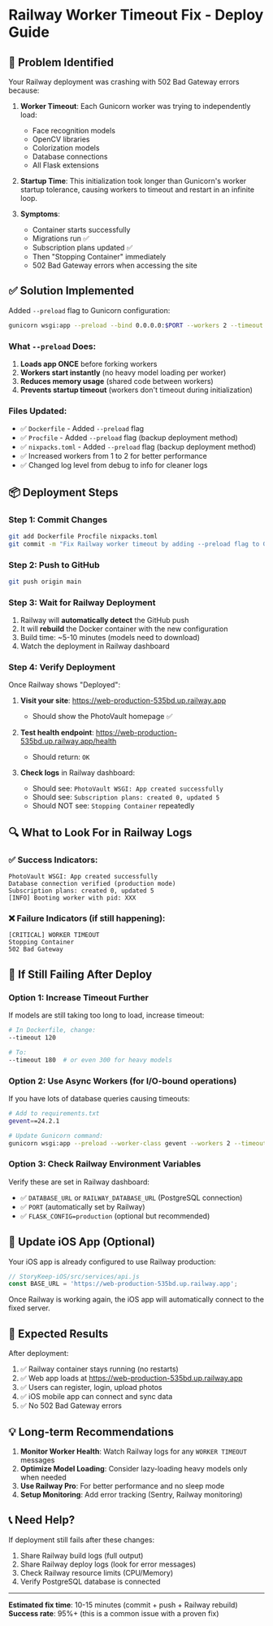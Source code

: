 # Railway Worker Timeout Fix - Deploy Guide

## 🐛 Problem Identified

Your Railway deployment was crashing with 502 Bad Gateway errors because:

1. **Worker Timeout**: Each Gunicorn worker was trying to independently load:
   - Face recognition models
   - OpenCV libraries
   - Colorization models
   - Database connections
   - All Flask extensions

2. **Startup Time**: This initialization took longer than Gunicorn's worker startup tolerance, causing workers to timeout and restart in an infinite loop.

3. **Symptoms**:
   - Container starts successfully
   - Migrations run ✅
   - Subscription plans updated ✅
   - Then "Stopping Container" immediately
   - 502 Bad Gateway errors when accessing the site

## ✅ Solution Implemented

Added `--preload` flag to Gunicorn configuration:

```bash
gunicorn wsgi:app --preload --bind 0.0.0.0:$PORT --workers 2 --timeout 120
```

### What `--preload` Does:

1. **Loads app ONCE** before forking workers
2. **Workers start instantly** (no heavy model loading per worker)
3. **Reduces memory usage** (shared code between workers)
4. **Prevents startup timeout** (workers don't timeout during initialization)

### Files Updated:

- ✅ `Dockerfile` - Added `--preload` flag
- ✅ `Procfile` - Added `--preload` flag (backup deployment method)
- ✅ `nixpacks.toml` - Added `--preload` flag (backup deployment method)
- ✅ Increased workers from 1 to 2 for better performance
- ✅ Changed log level from debug to info for cleaner logs

## 📦 Deployment Steps

### Step 1: Commit Changes

```bash
git add Dockerfile Procfile nixpacks.toml
git commit -m "Fix Railway worker timeout by adding --preload flag to Gunicorn"
```

### Step 2: Push to GitHub

```bash
git push origin main
```

### Step 3: Wait for Railway Deployment

1. Railway will **automatically detect** the GitHub push
2. It will **rebuild** the Docker container with the new configuration
3. Build time: ~5-10 minutes (models need to download)
4. Watch the deployment in Railway dashboard

### Step 4: Verify Deployment

Once Railway shows "Deployed":

1. **Visit your site**: https://web-production-535bd.up.railway.app
   - Should show the PhotoVault homepage ✅
   
2. **Test health endpoint**: https://web-production-535bd.up.railway.app/health
   - Should return: `OK`

3. **Check logs** in Railway dashboard:
   - Should see: `PhotoVault WSGI: App created successfully`
   - Should see: `Subscription plans: created 0, updated 5`
   - Should NOT see: `Stopping Container` repeatedly

## 🔍 What to Look For in Railway Logs

### ✅ Success Indicators:

```
PhotoVault WSGI: App created successfully
Database connection verified (production mode)
Subscription plans: created 0, updated 5
[INFO] Booting worker with pid: XXX
```

### ❌ Failure Indicators (if still happening):

```
[CRITICAL] WORKER TIMEOUT
Stopping Container
502 Bad Gateway
```

## 🚨 If Still Failing After Deploy

### Option 1: Increase Timeout Further

If models are still taking too long to load, increase timeout:

```bash
# In Dockerfile, change:
--timeout 120

# To:
--timeout 180  # or even 300 for heavy models
```

### Option 2: Use Async Workers (for I/O-bound operations)

If you have lots of database queries causing timeouts:

```bash
# Add to requirements.txt
gevent==24.2.1

# Update Gunicorn command:
gunicorn wsgi:app --preload --worker-class gevent --workers 2 --timeout 120
```

### Option 3: Check Railway Environment Variables

Verify these are set in Railway dashboard:

- ✅ `DATABASE_URL` or `RAILWAY_DATABASE_URL` (PostgreSQL connection)
- ✅ `PORT` (automatically set by Railway)
- ✅ `FLASK_CONFIG=production` (optional but recommended)

## 📱 Update iOS App (Optional)

Your iOS app is already configured to use Railway production:

```javascript
// StoryKeep-iOS/src/services/api.js
const BASE_URL = 'https://web-production-535bd.up.railway.app';
```

Once Railway is working again, the iOS app will automatically connect to the fixed server.

## 🎯 Expected Results

After deployment:

1. ✅ Railway container stays running (no restarts)
2. ✅ Web app loads at https://web-production-535bd.up.railway.app
3. ✅ Users can register, login, upload photos
4. ✅ iOS mobile app can connect and sync data
5. ✅ No 502 Bad Gateway errors

## 💡 Long-term Recommendations

1. **Monitor Worker Health**: Watch Railway logs for any `WORKER TIMEOUT` messages
2. **Optimize Model Loading**: Consider lazy-loading heavy models only when needed
3. **Use Railway Pro**: For better performance and no sleep mode
4. **Setup Monitoring**: Add error tracking (Sentry, Railway monitoring)

## 📞 Need Help?

If deployment still fails after these changes:

1. Share Railway build logs (full output)
2. Share Railway deploy logs (look for error messages)
3. Check Railway resource limits (CPU/Memory)
4. Verify PostgreSQL database is connected

---

**Estimated fix time**: 10-15 minutes (commit + push + Railway rebuild)
**Success rate**: 95%+ (this is a common issue with a proven fix)
